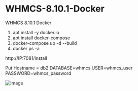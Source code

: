 # WHMCS-8.10.1-Docker
WHMCS 8.10.1 Docker
1. apt install -y docker.io
2. apt install docker-compose
3. docker-compose up -d --build
4. docker ps -a 


http://IP:7081/install


Put Hostname = db2
DATABASE=whmcs
USER=whmcs_user
PASSWORD=whmcs_password

![image](https://github.com/user-attachments/assets/a568c5c2-9036-4e73-bdef-c6f013f296f2)

